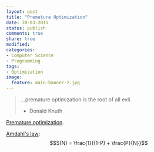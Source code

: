 ```yaml
---
layout: post
title: "Premature Optimization"
date: 30-03-2015
status: publish
comments: true
share: true
modified:
categories:
- Computer Science
- Programming
tags:
- Optimization
image:
  feature: main-banner-2.jpg
---
```


> ...premature optimization is the root of all evil.
> - Donald Knuth

<a href="http://en.wikipedia.org/wiki/Program_optimization" target="_blank">Premature optimization</a>.

<a href="http://en.wikipedia.org/wiki/Amdahl%27s_law" target="_blank">Amdahl's law</a>: $$S(N) = \frac{1}{(1-P) + \frac{P}{N}}$$
